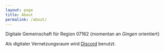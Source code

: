 ```yaml
---
layout: page 
title: About 
permalink: /about/ 
---
```


Digitale Gemeinschaft für Region 07162 {momentan an *Gingen* orientiert}

Als digitaler Vernetzungsraum wird [Discord](https://discord.gg/RdZjDPBmcV) benutzt. 

